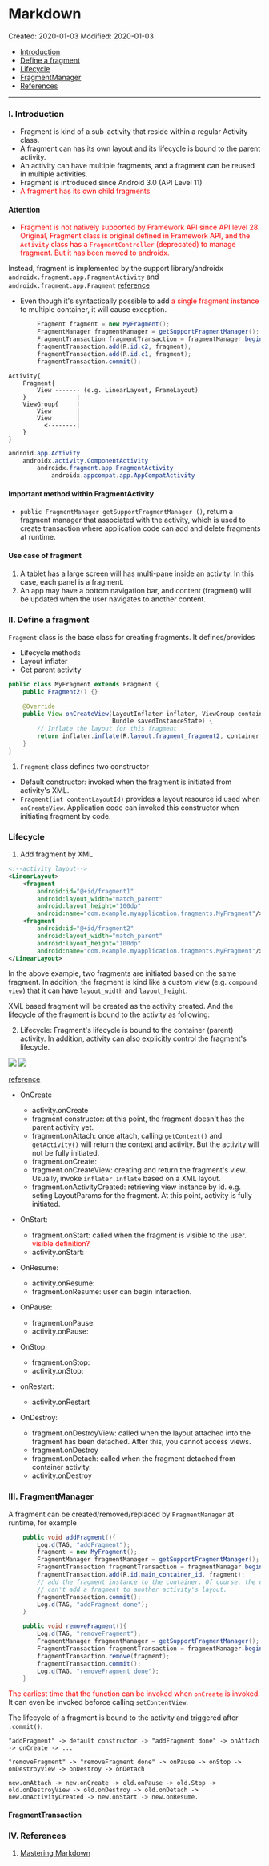 # Markdown

Created: 2020-01-03
Modified: 2020-01-03

* [Introduction](#intro)
* [Define a fragment](#define-fragment)
* [Lifecycle](#lifecycle)
* [FragmentManager](#fragment-manager)
* [References](#reference)
***
### <a id="intro">I. Introduction</a>

* Fragment is kind of a sub-activity that reside within a regular Activity class.
* A fragment can has its own layout and its lifecycle is bound to the parent activity.
* An activity can have multiple fragments, and a fragment can be reused in multiple activities.
* Fragment is introduced since Android 3.0 (API Level 11)
* <span style="color:red">A fragment has its own child fragments</span>

#### Attention
* <span style="color:red">Fragment is not natively supported by Framework API since API level 28. Original, Fragment class is original defined in Framework API, and the `Activity` class has a `FragmentController` (deprecated) to manage fragment. But it has been moved to androidx.</span> 

Instead, fragment is implemented by the support library/androidx `androidx.fragment.app.FragmentActivity` and `androidx.fragment.app.Fragment` [reference](https://developer.android.com/reference/androidx/fragment/app/Fragment)

* Even though it's syntactically possible to add <span style="color:red">a single fragment instance</span> to multiple container, it will cause exception.
```Java
        Fragment fragment = new MyFragment();
        FragmentManager fragmentManager = getSupportFragmentManager();
        FragmentTransaction fragmentTransaction = fragmentManager.beginTransaction();
        fragmentTransaction.add(R.id.c2, fragment);
        fragmentTransaction.add(R.id.c1, fragment);
        fragmentTransaction.commit();
```

```
Activity{
    Fragment{
        View ------- (e.g. LinearLayout, FrameLayout)
    }              |  
    ViewGroup{     | 
        View       |
        View       |
          <--------|
    }
}
```

```Java
android.app.Activity
    androidx.activity.ComponentActivity
        androidx.fragment.app.FragmentActivity
            androidx.appcompat.app.AppCompatActivity
```

#### Important method within FragmentActivity

* `public FragmentManager getSupportFragmentManager ()`, return a fragment manager that associated with the activity, which is used to create transaction where application code can add and delete fragments at runtime.

#### Use case of fragment
1. A tablet has a large screen will has multi-pane inside an activity. In this case, each panel is a fragment.
2. An app may have a bottom navigation bar, and content (fragment) will be updated when the user navigates to another content.


### <a id="define-fragment">II. Define a fragment</a>

`Fragment` class is the base class for creating fragments. It defines/provides
* Lifecycle methods
* Layout inflater
* Get parent activity

```Java
public class MyFragment extends Fragment {
    public Fragment2() {}

    @Override
    public View onCreateView(LayoutInflater inflater, ViewGroup container,
                             Bundle savedInstanceState) {
        // Inflate the layout for this fragment
        return inflater.inflate(R.layout.fragment_fragment2, container, false);
    }
}
```

1. `Fragment` class defines two constructor
* Default constructor: invoked when the fragment is initiated from activity's XML.
* `Fragment(int contentLayoutId)` provides a layout resource id used when `onCreateView`. Application code can invoked this constructor when initiating fragment by code.

### <a id="add-fragment">Lifecycle</a>

1. Add fragment by XML

```XML
<!--activity layout-->
<LinearLayout>
    <fragment 
        android:id="@+id/fragment1"
        android:layout_width="match_parent"
        android:layout_height="100dp"
        android:name="com.example.myapplication.fragments.MyFragment"/>
    <fragment 
        android:id="@+id/fragment2"
        android:layout_width="match_parent"
        android:layout_height="100dp"
        android:name="com.example.myapplication.fragments.MyFragment"/>
</LinearLayout>
```

In the above example, two fragments are initiated based on the same fragment. In addition, the fragment is kind like a custom view (e.g. `compound view`) that it can have `layout_width` and `layout_height`. 

XML based fragment will be created as the activity created. And the lifecycle of the fragment is bound to the activity as following:

2. Lifecycle: Fragment's lifecycle is bound to the container (parent) activity. In addition, activity can also explicitly control the fragment's lifecycle.
<p>
    <img src="./img/activity_lifecycle.png"/>
    <img src="./img/activity_fragment_lifecycle.png"/>
</p>

[reference](https://developer.android.com/guide/components/fragments#Lifecycle)

* OnCreate
    * activity.onCreate 
    * fragment constructor: at this point, the fragment doesn't has the parent activity yet.
    * fragment.onAttach: once attach, calling `getContext()` and `getActivity()` will return the context and activity. But the activity will not be fully initiated.
    * fragment.onCreate: 
    * fragment.onCreateView: creating and return the fragment's view. Usually, invoke `inflater.inflate` based on a XML layout.
    * fragment.onActivityCreated: retrieving view instance by id. e.g. seting LayoutParams for the fragment. At this point, activity is fully initiated.

* OnStart:
    * fragment.onStart: called when the fragment is visible to the user. <span style="color:red">visible definition?</span>
    * activity.onStart:

* OnResume:
    * activity.onResume:
    * fragment.onResume: user can begin interaction.

* OnPause:
    * fragment.onPause:
    * activity.onPause:

* OnStop:
    * fragment.onStop:
    * activity.onStop:

* onRestart:
    * activity.onRestart

* OnDestroy:
    * fragment.onDestroyView: called when the layout attached into the fragment has been detached. After this, you cannot access views.
    * fragment.onDestroy
    * fragment.onDetach: called when the fragment detached from container activity.
    * activity.onDestroy


### <a id="fragment-manager">III. FragmentManager</a>

A fragment can be created/removed/replaced by `FragmentManager` at runtime, for example
```Java
    public void addFragment(){
        Log.d(TAG, "addFragment");
        fragment = new MyFragment();
        FragmentManager fragmentManager = getSupportFragmentManager();
        FragmentTransaction fragmentTransaction = fragmentManager.beginTransaction();
        fragmentTransaction.add(R.id.main_container_id, fragment); 
        // add the fragment instance to the container. Of course, the container id must exist in the activity's layout file.
        // can't add a fragment to another activity's layout. 
        fragmentTransaction.commit();
        Log.d(TAG, "addFragment done");
    }

    public void removeFragment(){
        Log.d(TAG, "removeFragment");
        FragmentManager fragmentManager = getSupportFragmentManager();
        FragmentTransaction fragmentTransaction = fragmentManager.beginTransaction();
        fragmentTransaction.remove(fragment);
        fragmentTransaction.commit();
        Log.d(TAG, "removeFragment done");
    }
```

<span style="color:red">The earliest time that the function can be invoked when `onCreate` is invoked.</span> It can even be invoked beforce calling `setContentView`.

The lifecycle of a fragment is bound to the activity and triggered after `.commit()`. 
```
"addFragment" -> default constructor -> "addFragment done" -> onAttach -> onCreate -> ...

"removeFragment" -> "removeFragment done" -> onPause -> onStop -> onDestroyView -> onDestroy -> onDetach

new.onAttach -> new.onCreate -> old.onPause -> old.Stop -> old.onDestroyView -> old.onDestroy -> old.onDetach -> new.onActivityCreated -> new.onStart -> new.onResume.
```

#### FragmentTransaction


### <a id="reference">IV. References</a>
1. <a href="https://guides.github.com/features/mastering-markdown/" target="_blank">Mastering Markdown</a>